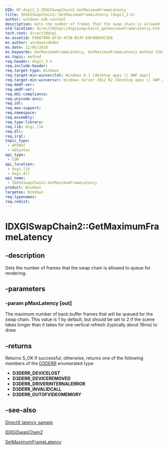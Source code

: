 ```yaml
---
UID: NF:dxgi1_3.IDXGISwapChain2.GetMaximumFrameLatency
title: IDXGISwapChain2::GetMaximumFrameLatency (dxgi1_3.h)
author: windows-sdk-content
description: Gets the number of frames that the swap chain is allowed to queue for rendering.
old-location: direct3ddxgi\idxgiswapchain2_getmaximumframelatency.htm
tech.root: direct3ddxgi
ms.assetid: F0A07900-8F10-475B-B13F-E0F49B50C2EB
ms.author: windowssdkdev
ms.date: 12/05/2018
ms.keywords: GetMaximumFrameLatency, GetMaximumFrameLatency method [DXGI], GetMaximumFrameLatency method [DXGI],IDXGISwapChain2 interface, IDXGISwapChain2 interface [DXGI],GetMaximumFrameLatency method, IDXGISwapChain2.GetMaximumFrameLatency, IDXGISwapChain2::GetMaximumFrameLatency, direct3ddxgi.idxgiswapchain2_getmaximumframelatency, dxgi1_3/IDXGISwapChain2::GetMaximumFrameLatency
ms.topic: method
req.header: dxgi1_3.h
req.include-header: 
req.target-type: Windows
req.target-min-winverclnt: Windows 8.1 [desktop apps \| UWP apps]
req.target-min-winversvr: Windows Server 2012 R2 [desktop apps \| UWP apps]
req.kmdf-ver: 
req.umdf-ver: 
req.ddi-compliance: 
req.unicode-ansi: 
req.idl: 
req.max-support: 
req.namespace: 
req.assembly: 
req.type-library: 
req.lib: Dxgi.lib
req.dll: 
req.irql: 
topic_type:
 - APIRef
 - kbSyntax
api_type:
 - COM
api_location:
 - dxgi.lib
 - dxgi.dll
api_name:
 - IDXGISwapChain2.GetMaximumFrameLatency
product: Windows
targetos: Windows
req.typenames: 
req.redist: 
---
```


# IDXGISwapChain2::GetMaximumFrameLatency


## -description


Gets the number of frames that the swap chain is allowed to queue for rendering.


## -parameters




### -param pMaxLatency [out]

The maximum number of back buffer frames that will be queued for the swap chain. This value is 1 by default, but should be set to 2 if the scene takes longer than it takes for one vertical refresh (typically about 16ms) to draw.


## -returns



Returns S_OK if successful; otherwise, returns one of the following members of the <a href="https://msdn.microsoft.com/en-us/library/Bb172554(v=VS.85).aspx">D3DERR</a> enumerated type:

<ul>
<li><b>D3DERR_DEVICELOST</b></li>
<li><b>D3DERR_DEVICEREMOVED</b></li>
<li><b>D3DERR_DRIVERINTERNALERROR</b></li>
<li><b>D3DERR_INVALIDCALL</b></li>
<li><b>D3DERR_OUTOFVIDEOMEMORY</b></li>
</ul>



## -see-also




<a href="http://go.microsoft.com/fwlink/p/?linkid=320129">DirectX latency sample</a>



<a href="https://msdn.microsoft.com/1E14EAF6-5EEA-4B4A-8F5F-0BC779093654">IDXGISwapChain2</a>



<a href="https://msdn.microsoft.com/AF3F03F2-38B4-474A-8A66-86A93D776EA0">SetMaximumFrameLatency</a>
 

 

